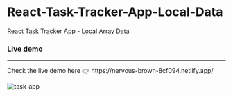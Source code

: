 # React-Task-Tracker-App-Local-Data
React Task Tracker App - Local Array Data

<h3>Live demo</h3>
<hr />
Check the live demo here 👉️ https://nervous-brown-8cf094.netlify.app/

![task-app](https://user-images.githubusercontent.com/35281635/119274489-8b5e0900-bbe6-11eb-938d-ff5579367a39.png)
